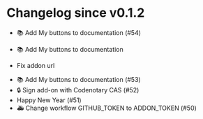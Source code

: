 # Changelog since v0.1.2
- 📚 Add My buttons to documentation (#54)

* 📚 Add My buttons to documentation

* Fix addon url 
- 📚 Add My buttons to documentation (#53) 
- 🔒 Sign add-on with Codenotary CAS (#52) 
- Happy New Year (#51) 
- 🚑 Change workflow GITHUB_TOKEN to ADDON_TOKEN (#50) 
